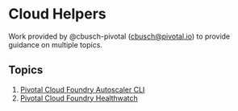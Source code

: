 # Cloud Helpers

Work provided by @cbusch-pivotal (cbusch@pivotal.io) to provide guidance on multiple topics.

## Topics
1. [Pivotal Cloud Foundry Autoscaler CLI](helpers/app-autoscaler.md)
2. [Pivotal Cloud Foundry Healthwatch](helpers/healthwatch.md)
